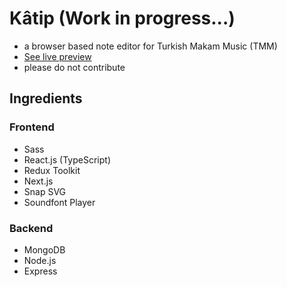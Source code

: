 # Kâtip (Work in progress...)
- a browser based note editor for Turkish Makam Music (TMM)
- [See live preview](https://katip.netlify.app)
- please do not contribute

## Ingredients
### Frontend
- Sass
- React.js (TypeScript)
- Redux Toolkit
- Next.js
- Snap SVG
- Soundfont Player

### Backend
- MongoDB
- Node.js
- Express
